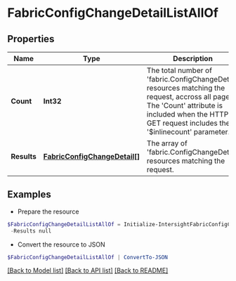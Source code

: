 # FabricConfigChangeDetailListAllOf
## Properties

Name | Type | Description | Notes
------------ | ------------- | ------------- | -------------
**Count** | **Int32** | The total number of &#39;fabric.ConfigChangeDetail&#39; resources matching the request, accross all pages. The &#39;Count&#39; attribute is included when the HTTP GET request includes the &#39;$inlinecount&#39; parameter. | [optional] 
**Results** | [**FabricConfigChangeDetail[]**](FabricConfigChangeDetail.md) | The array of &#39;fabric.ConfigChangeDetail&#39; resources matching the request. | [optional] 

## Examples

- Prepare the resource
```powershell
$FabricConfigChangeDetailListAllOf = Initialize-IntersightFabricConfigChangeDetailListAllOf  -Count null `
 -Results null
```

- Convert the resource to JSON
```powershell
$FabricConfigChangeDetailListAllOf | ConvertTo-JSON
```

[[Back to Model list]](../README.md#documentation-for-models) [[Back to API list]](../README.md#documentation-for-api-endpoints) [[Back to README]](../README.md)

